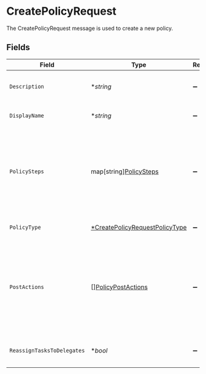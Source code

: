 # CreatePolicyRequest

The CreatePolicyRequest message is used to create a new policy.


## Fields

| Field                                                                                                                                       | Type                                                                                                                                        | Required                                                                                                                                    | Description                                                                                                                                 |
| ------------------------------------------------------------------------------------------------------------------------------------------- | ------------------------------------------------------------------------------------------------------------------------------------------- | ------------------------------------------------------------------------------------------------------------------------------------------- | ------------------------------------------------------------------------------------------------------------------------------------------- |
| `Description`                                                                                                                               | **string*                                                                                                                                   | :heavy_minus_sign:                                                                                                                          | The description of the new policy.                                                                                                          |
| `DisplayName`                                                                                                                               | **string*                                                                                                                                   | :heavy_minus_sign:                                                                                                                          | The display name of the new policy.                                                                                                         |
| `PolicySteps`                                                                                                                               | map[string][PolicySteps](../../models/shared/policysteps.md)                                                                                | :heavy_minus_sign:                                                                                                                          | The map of policy type to policy steps. The key is the stringified version of the enum. See other policies for examples.                    |
| `PolicyType`                                                                                                                                | [*CreatePolicyRequestPolicyType](../../models/shared/createpolicyrequestpolicytype.md)                                                      | :heavy_minus_sign:                                                                                                                          | The enum of the policy type.                                                                                                                |
| `PostActions`                                                                                                                               | [][PolicyPostActions](../../models/shared/policypostactions.md)                                                                             | :heavy_minus_sign:                                                                                                                          | Actions to occur after a policy finishes. As of now this is only valid on a certify policy to remediate a denied certification immediately. |
| `ReassignTasksToDelegates`                                                                                                                  | **bool*                                                                                                                                     | :heavy_minus_sign:                                                                                                                          | Allows reassigning tasks to delegates.                                                                                                      |